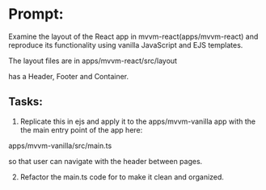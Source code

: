 # Prompt:

Examine the layout of the React app in mvvm-react(apps/mvvm-react) and reproduce its functionality using vanilla JavaScript and EJS templates.

The layout files are in apps/mvvm-react/src/layout

has a Header, Footer and Container.

## Tasks:

1. Replicate this in ejs and apply it to the apps/mvvm-vanilla app with the the main entry point of the app here:

apps/mvvm-vanilla/src/main.ts

so that user can navigate with the header between pages.

2. Refactor the main.ts code for to make it clean and organized.
